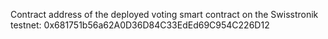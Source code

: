 Contract address of the deployed voting smart contract on the Swisstronik testnet: 
0x681751b56a62A0D36D84C33EdEd69C954C226D12